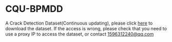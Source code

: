 # CQU-BPMDD
A Crack Detection Dataset(Continuous updating), please click [here](https://pan.baidu.com/s/1mIADHlF4nfxvT5m19JPxtA?pwd=6k5p) to download the dataset. If the access is wrong, please check that you need to use a proxy IP to access the dataset, or contact 1596312240@qq.com
